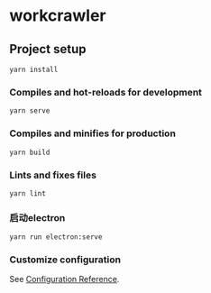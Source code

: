 # workcrawler

## Project setup
```
yarn install
```

### Compiles and hot-reloads for development
```
yarn serve
```

### Compiles and minifies for production
```
yarn build
```

### Lints and fixes files
```
yarn lint
```

### 启动electron
```
yarn run electron:serve
```
### Customize configuration
See [Configuration Reference](https://cli.vuejs.org/config/).
